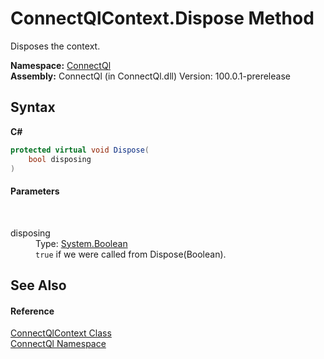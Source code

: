 # ConnectQlContext.Dispose Method 
 

Disposes the context.

**Namespace:**&nbsp;<a href="N_ConnectQl">ConnectQl</a><br />**Assembly:**&nbsp;ConnectQl (in ConnectQl.dll) Version: 100.0.1-prerelease

## Syntax

**C#**<br />
``` C#
protected virtual void Dispose(
	bool disposing
)
```


#### Parameters
&nbsp;<dl><dt>disposing</dt><dd>Type: <a href="http://msdn2.microsoft.com/en-us/library/a28wyd50" target="_blank">System.Boolean</a><br />`true` if we were called from Dispose(Boolean).</dd></dl>

## See Also


#### Reference
<a href="T_ConnectQl_ConnectQlContext">ConnectQlContext Class</a><br /><a href="N_ConnectQl">ConnectQl Namespace</a><br />